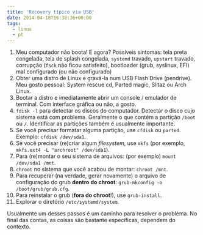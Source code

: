 ```yaml
---
title: 'Recovery típico via USB'
date: 2014-04-18T16:38:36+00:00
tags:
  - linux
  - pt
---
```


  1. Meu computador não boota! E agora? Possíveis sintomas: tela preta congelada, tela de splash congelada, `systemd` travado, `upstart` travado, corrupção (`fsck` não ficou satisfeito), bootloader (grub, syslinux, EFI) mal configurado (ou não configurado)
  2. Obter uma distro de Linux e gravá-la num USB Flash Drive (pendrive). Meu gosto pessoal: System rescue cd, Parted magic, Slitaz ou Arch Linux.
  3. Bootar a distro e imediatamente abrir um console / emulador de terminal. Com interface gráfica ou não, a gosto.
  4. `fdisk -l` para detectar os discos do computador. Detectar o disco cujo sistema está com problema. Geralmente o que contém a partição `/boot` ou `/`. Identificar as partições também é usualmente importante.
  5. Se você precisar formatar alguma partição, use `cfdisk` ou `parted`. Exemplo: `cfdisk /dev/sda1`.
  6. Se você precisar (re)criar algum _filesystem_, use `mkfs` (por exemplo, `mkfs.ext4 -L "archroot" /dev/sda1`).
  7. Para (re)montar o seu sistema de arquivos: (por exemplo) `mount /dev/sda1 /mnt`.
  8. `chroot` no sistema que você acabou de montar: `chroot /mnt`.
  9. Para recuperar (na verdade, gerar novamente) o arquivo de configuração do grub **dentro do chroot**: `grub-mkconfig -o /boot/grub/grub.cfg`.
 10. Para reinstalar o grub (**fora do chroot**!), use `grub-install`.
 11. Explorar o diretório `/etc/systemd/system`.

Usualmente um desses passos é um caminho para resolver o problema. No final das contas, as coisas são bastante específicas, dependem do contexto.